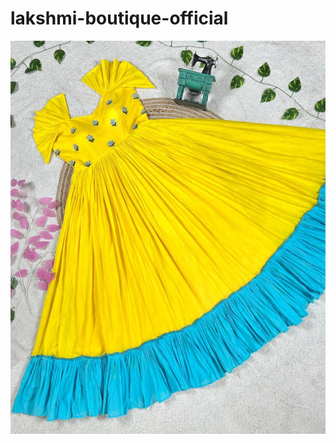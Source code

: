 # lakshmi-boutique-official
![image alt](https://github.com/prasu29/lakshmi-boutique-official/blob/3abcda929d857b3d46fddf437cd0c6871b2c7cf4/IMG-20251023-WA0014%5B1%5D.jpg)

